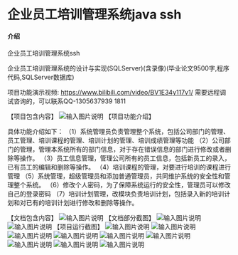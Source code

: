 # 企业员工培训管理系统java ssh

#### 介绍
企业员工培训管理系统ssh

企业员工培训管理系统的设计与实现(SQLServer)(含录像)(毕业论文9500字,程序代码,SQLServer数据库) 

项目功能演示视频:  https://www.bilibili.com/video/BV1E34y117v1/
需要远程调试咨询的，可以联系QQ-1305637939
1811

 【项目包含内容】
![输入图片说明](images/1image.png)
【项目功能介绍】

具体功能介绍如下：
（1）系统管理员负责管理整个系统，包括公司部门的管理、员工管理、培训课程的管理、培训计划的管理、培训成绩管理等功能
（2）公司部门的管理，管理本系统所有的部门信息，对于存在错误信息的部门进行修改或者删除等操作。
（3）员工信息管理，管理公司所有的员工信息，包括新员工的录入，已有员工的编辑和删除等操作。
（4）培训课程的管理，对要进行培训的课程进行管理
（5）系统管理，超级管理员和添加普通管理员，共同维护系统的安全性和管理整个系统。
（6）修改个人密码，为了保障系统运行的安全性，管理员可以修改自己的登录密码
（7）培训计划管理，改模块负责培训计划，包括录入新的培训计划和对已有的培训计划进行修改和删除等操作。 


【文档包含内容】
![输入图片说明](images/2image.png)
【文档部分截图】
![输入图片说明](images/3image.png)
![输入图片说明](images/4image.png)
【项目运行截图】 
![输入图片说明](images/5image.png)
![输入图片说明](images/6image.png)
![输入图片说明](images/7image.png)
![输入图片说明](images/8image.png)
![输入图片说明](images/9image.png)
![输入图片说明](images/10image.png)
![输入图片说明](images/11image.png)
![输入图片说明](images/12image.png)
![输入图片说明](images/13image.png)
